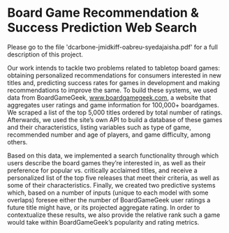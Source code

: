 # Board Game Recommendation & Success Prediction Web Search ##

Please go to the file 'dcarbone-jmidkiff-oabreu-syedajaisha.pdf' for a full description of this project. 

  Our work intends to tackle two problems related to tabletop board games: obtaining personalized recommendations for consumers interested in new titles and, predicting success rates for games in development and making recommendations to improve the same. To build these systems, we used data from BoardGameGeek, www.boardgamegeek.com, a website that aggregates user ratings and game information for 100,000+ boardgames. We scraped a list of the top 5,000 titles ordered by total number of ratings. Afterwards, we used the site’s own API to build a database of these games and their characteristics, listing variables such as type of game, recommended number and age of players, and game difficulty, among others.
  
  Based on this data, we implemented a search functionality through which users describe the board games they’re interested in, as well as their preference for popular vs. critically acclaimed titles, and receive a personalized list of the top five releases that meet their criteria, as well as some of their characteristics. Finally, we created two predictive systems which, based on a number of inputs (unique to each model with some overlaps) foresee either the number of BoardGameGeek user ratings a future title might have, or its projected aggregate rating. In order to contextualize these results, we also provide the relative rank such a game would take within BoardGameGeek’s popularity and rating metrics.
